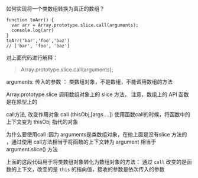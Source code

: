 如何实现将一个类数组转换为真正的数组？
```
function toArr() {
  var arr = Array.prototype.slice.call(arguments);
  console.log(arr)
}
toArr('bar','foo','baz')
// ['bar', 'foo', 'baz']
```

对上面代码进行解释：
> Array.prototype.slice.call(arguments);
>
arguments: 传入的参数 ： 类数组对象，不是数组，不能调用数组的方法

Array.prototype.slice 调用数组对象上的 slice 方法， 注意，数组上的 API 函数是在原型上的

call方法, 改变作用对象 call (thisObj,[args....])  使用函数call的时候，将函数中的上下文变为 thisObj 指代的对象

为什么要使用call :因为 arguments是类数组对象，在他上面是没有slice 方法的 ，通过使用 call方法相当于将函数的上下文转为 argument
相当于 argument.slice() 方法

上面的这段代码用于将类数组对象转化为数组对象的方法：
通过 `call` 改变的是函数的上下文，改变的是 `this` 的指向值，接收的参数是依次传入的参数  
